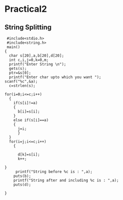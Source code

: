 # Practical2
## String Splitting
     #include<stdio.h>
     #include<string.h>
     main()
    {
      char s[20],a,b[20],d[20];
      int c,i,j=0,k=0,m;
      printf("Enter String \n");
      gets(s); 
      ptr=&s[0];
      printf("Enter char upto which you want ");
    scanf("%c",&a);
      c=strlen(s);

    for(i=0;i<=c;i++)
      {
        if(s[i]!=a)
        {
          b[i]=s[i];
        }	
        else if(s[i]==a)
        {
          j=i;
          }	
      }
      for(i=j;i<=c;i++)
        {

          d[k]=s[i];
          k++;

    }
         printf("String before %c is : ",a);
        puts(b);
        printf("String after and including %c is : ",a);
        puts(d);

    }
